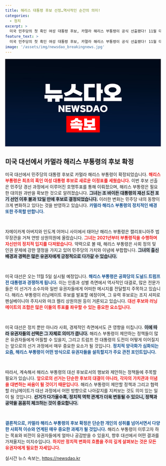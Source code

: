 ```yaml
---
title: 해리스 대통령 후보 선정…역사적인 순간의 의미!
categories:
  - 정치
excerpt: >
  미국 민주당의 첫 흑인 여성 대통령 후보, 카멀라 해리스 부통령이 공식 선출됐다! 11월 대선에서 도널드 트럼프와 맞붙는 이 역사적인 대결을 놓치지 마세요!
feature_text: >
  미국 민주당의 첫 흑인 여성 대통령 후보, 카멀라 해리스 부통령이 공식 선출됐다! 11월 대선에서 도널드 트럼프와 맞붙는 이 역사적인 대결을 놓치지 마세요!
image: '/assets/img/newsdao_breakingnews.jpg'
---
```


<p><img src="/assets/img/newsdao_breakingnews.jpg" alt="flaretime 속보" /></p>

<h2 data-ke-size="size26">미국 대선에서 카멀라 해리스 부통령의 후보 확정</h2>

<p>미국 대선에서 민주당의 대통령 후보로 카멀라 해리스 부통령이 확정되었습니다. <b><span style="color: #ee2323;">해리스 부통령은 최초의 흑인 여성 대통령 후보로 새로운 이정표를 세웠습니다.</span></b> 이번 후보 선출은 민주당 경선 과정에서 이루어진 호명투표를 통해 이뤄졌으며, 해리스 부통령은 필요한 대의원 과반을 확보한 것으로 알려졌습니다. <b><span style="background-color: #21538527;">그녀는 조 바이든 대통령의 재선 도전 포기 선언 이후 불과 12일 만에 후보로 결정되었습니다.</span></b> 이러한 변화는 민주당 내의 동향이 크게 변화하고 있다는 것을 반영하고 있습니다. <b><span style="color: #1a5490;">카멀라 해리스 부통령의 정치적인 배경 또한 주목할 만합니다.</span></b> </p>

<p data-ke-size="size16">&nbsp;</p>

<p>자메이카계 아버지와 인도계 어머니 사이에서 태어난 해리스 부통령은 캘리포니아주 법무장관을 거쳐 연방 상원의원에 올랐습니다. <b><span style="color: #ee2323;">그녀는 2021년부터 부통령직을 수행하며 자신만의 정치적 입지를 다져왔습니다.</span></b> 약력으로 볼 때, 해리스 부통령은 사회 정의 및 인권 문제에 강한 열정을 가지고 있어 민주당의 가치와 이념에 부합합니다. <b><span style="background-color: #21538527;">그녀의 출신 배경과 경력은 많은 유권자에게 긍정적으로 다가갈 수 있습니다.</span></b> </p>

<p data-ke-size="size16">&nbsp;</p>

<p>미국 대선은 오는 11월 5일 실시될 예정입니다. <b><span style="color: #1a5490;">해리스 부통령은 공화당의 도널드 트럼프 전 대통령과 경쟁하게 됩니다.</span></b> 이는 인종과 성별 측면에서 역사적인 대결로, 많은 전문가들은 이 선거가 소수자와 일반 유권자들에게 어떠한 메시지를 전달할지 주목하고 있습니다. 해리스 부통령이 러닝메이트 후보를 발표할 예정이며, 그 유력 후보로는 조지 셔피로 펜실베이니아 주지사와 마크 켈리 상원의원 등이 거론되고 있습니다. <b><span style="color: #ee2323;">대선 후보와 러닝메이트의 조합은 많은 이들의 투표를 좌우할 수 있는 중요한 요소입니다.</span></b></p>

<p data-ke-size="size16">&nbsp;</p>

<p>미국 대선은 정치 뿐만 아니라 사회, 경제적인 측면에서도 큰 영향을 미칩니다. <b><span style="background-color: #21538527;">이에 따라 유권자들의 선택은 그 자체로 의미가 큽니다.</span></b> 해리스 부통령이 제안하는 정책들이 많은 유권자들에게 어필할 수 있을지, 그리고 트럼프 전 대통령의 도전이 어떻게 이어질지는 앞으로의 선거 과정에서 매우 중요한 요소가 될 것입니다. <b><span style="color: #1a5490;">정치적 양극화가 심화되는 요즘, 해리스 부통령이 어떤 방식으로 유권자들을 설득할지가 주요 관전 포인트입니다.</span></b></p>

<p data-ke-size="size16">&nbsp;</p>

<p>따라서, 계속해서 해리스 부통령의 대선 후보로서의 행보와 제안하는 정책들에 주목할 필요가 있습니다. <b><span style="color: #ee2323;">앞으로의 선거는 단순한 후보의 대결이 아니라, 각자의 가치관과 이념을 대변하는 싸움이 될 것이기 때문입니다.</span></b> 해리스 부통령이 제안할 정책과 그리고 협력할 러닝메이트가 대선 과정에서 어떤 방향으로 나아갈지를 지켜보는 것도 의미 있는 일이 될 것입니다. <b><span style="background-color: #21538527;">선거가 다가올수록, 정치적 역학 관계가 더욱 변동될 수 있으니, 정책과 공약을 꼼꼼히 체크하는 것이 중요합니다.</span></b></p>

<p data-ke-size="size16">&nbsp;</p>

<p><b><span style="color: #1a5490;">결론적으로, 카멀라 해리스 부통령의 후보 확정은 단순한 개인의 성취를 넘어서면서 다양한 사회적 이슈와 연계된 매우 중요한 과제가 될 것입니다.</span></b> 해리스 부통령이 이루고자 하는 목표와 비전이 유권자들에게 얼마나 공감받을 수 있을지, 향후 대선에서 어떤 결과를 가져올지는 미지수입니다. <b><span style="color: #ee2323;">하지만 정치적 변화의 흐름을 주의 깊게 살펴보는 것은 모든 유권자에게 필요한 자세입니다.</span></b></p>
실시간 뉴스 속보는, <a href="https://newsdao.kr" rel="dofollow">https://newsdao.kr</a>


